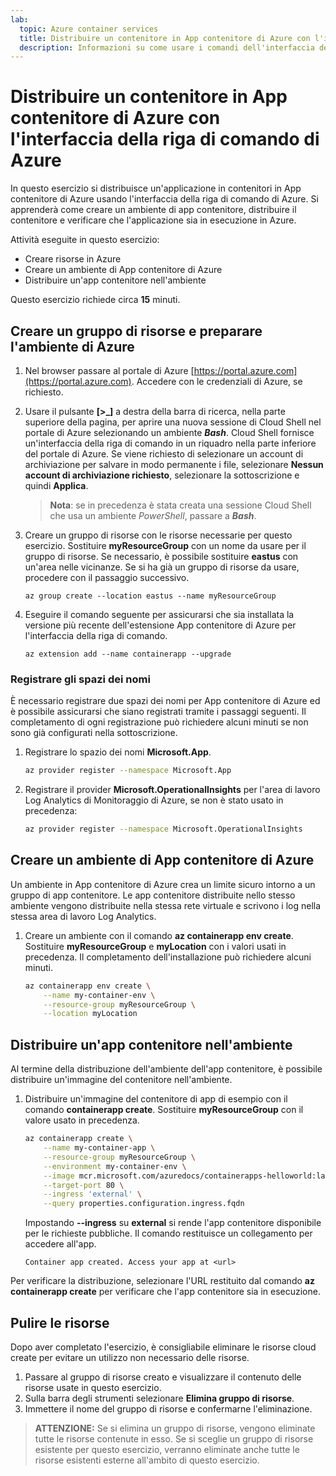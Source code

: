 ```yaml
---
lab:
  topic: Azure container services
  title: Distribuire un contenitore in App contenitore di Azure con l'interfaccia della riga di comando di Azure
  description: Informazioni su come usare i comandi dell'interfaccia della riga di comando di Azure per creare un ambiente sicuro di App contenitore di Azure e distribuire un contenitore.
---
```


# Distribuire un contenitore in App contenitore di Azure con l'interfaccia della riga di comando di Azure

In questo esercizio si distribuisce un'applicazione in contenitori in App contenitore di Azure usando l'interfaccia della riga di comando di Azure. Si apprenderà come creare un ambiente di app contenitore, distribuire il contenitore e verificare che l'applicazione sia in esecuzione in Azure.

Attività eseguite in questo esercizio:

* Creare risorse in Azure
* Creare un ambiente di App contenitore di Azure
* Distribuire un'app contenitore nell'ambiente

Questo esercizio richiede circa **15** minuti.

## Creare un gruppo di risorse e preparare l'ambiente di Azure

1. Nel browser passare al portale di Azure [https://portal.azure.com](https://portal.azure.com). Accedere con le credenziali di Azure, se richiesto.

1. Usare il pulsante **[\>_]** a destra della barra di ricerca, nella parte superiore della pagina, per aprire una nuova sessione di Cloud Shell nel portale di Azure selezionando un ambiente ***Bash***. Cloud Shell fornisce un'interfaccia della riga di comando in un riquadro nella parte inferiore del portale di Azure. Se viene richiesto di selezionare un account di archiviazione per salvare in modo permanente i file, selezionare **Nessun account di archiviazione richiesto**, selezionare la sottoscrizione e quindi **Applica**.

    > **Nota**: se in precedenza è stata creata una sessione Cloud Shell che usa un ambiente *PowerShell*, passare a ***Bash***.

1. Creare un gruppo di risorse con le risorse necessarie per questo esercizio. Sostituire **myResourceGroup** con un nome da usare per il gruppo di risorse. Se necessario, è possibile sostituire **eastus** con un'area nelle vicinanze. Se si ha già un gruppo di risorse da usare, procedere con il passaggio successivo.

    ```azurecli
    az group create --location eastus --name myResourceGroup
    ```

1. Eseguire il comando seguente per assicurarsi che sia installata la versione più recente dell'estensione App contenitore di Azure per l'interfaccia della riga di comando.

    ```azurecli
    az extension add --name containerapp --upgrade
    ```

### Registrare gli spazi dei nomi

È necessario registrare due spazi dei nomi per App contenitore di Azure ed è possibile assicurarsi che siano registrati tramite i passaggi seguenti. Il completamento di ogni registrazione può richiedere alcuni minuti se non sono già configurati nella sottoscrizione. 

1. Registrare lo spazio dei nomi **Microsoft.App**. 

    ```bash
    az provider register --namespace Microsoft.App
    ```

1. Registrare il provider **Microsoft.OperationalInsights** per l'area di lavoro Log Analytics di Monitoraggio di Azure, se non è stato usato in precedenza:

    ```bash
    az provider register --namespace Microsoft.OperationalInsights
    ```

## Creare un ambiente di App contenitore di Azure

Un ambiente in App contenitore di Azure crea un limite sicuro intorno a un gruppo di app contenitore. Le app contenitore distribuite nello stesso ambiente vengono distribuite nella stessa rete virtuale e scrivono i log nella stessa area di lavoro Log Analytics.

1. Creare un ambiente con il comando **az containerapp env create**. Sostituire **myResourceGroup** e **myLocation** con i valori usati in precedenza. Il completamento dell'installazione può richiedere alcuni minuti.

    ```bash
    az containerapp env create \
        --name my-container-env \
        --resource-group myResourceGroup \
        --location myLocation
    ```

## Distribuire un'app contenitore nell'ambiente

Al termine della distribuzione dell'ambiente dell'app contenitore, è possibile distribuire un'immagine del contenitore nell'ambiente.

1. Distribuire un'immagine del contenitore di app di esempio con il comando **containerapp create**. Sostituire **myResourceGroup** con il valore usato in precedenza.

    ```bash
    az containerapp create \
        --name my-container-app \
        --resource-group myResourceGroup \
        --environment my-container-env \
        --image mcr.microsoft.com/azuredocs/containerapps-helloworld:latest \
        --target-port 80 \
        --ingress 'external' \
        --query properties.configuration.ingress.fqdn
    ```

    Impostando **--ingress** su **external** si rende l'app contenitore disponibile per le richieste pubbliche. Il comando restituisce un collegamento per accedere all'app.

    ```
    Container app created. Access your app at <url>
    ```

Per verificare la distribuzione, selezionare l'URL restituito dal comando **az containerapp create** per verificare che l'app contenitore sia in esecuzione.

## Pulire le risorse

Dopo aver completato l'esercizio, è consigliabile eliminare le risorse cloud create per evitare un utilizzo non necessario delle risorse.

1. Passare al gruppo di risorse creato e visualizzare il contenuto delle risorse usate in questo esercizio.
1. Sulla barra degli strumenti selezionare **Elimina gruppo di risorse**.
1. Immettere il nome del gruppo di risorse e confermarne l'eliminazione.

> **ATTENZIONE:** Se si elimina un gruppo di risorse, vengono eliminate tutte le risorse contenute in esso. Se si sceglie un gruppo di risorse esistente per questo esercizio, verranno eliminate anche tutte le risorse esistenti esterne all'ambito di questo esercizio.
